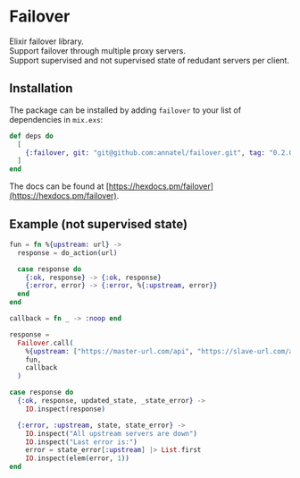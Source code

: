 # Failover

Elixir failover library.  
Support failover through multiple proxy servers.  
Support supervised and not supervised state of redudant servers per client.

## Installation

The package can be installed
by adding `failover` to your list of dependencies in `mix.exs`:

```elixir
def deps do
  [
    {:failover, git: "git@github.com:annatel/failover.git", tag: "0.2.0"}
  ]
end
```

The docs can be found at [https://hexdocs.pm/failover](https://hexdocs.pm/failover).

## Example (not supervised state)

```elixir
fun = fn %{upstream: url} ->
  response = do_action(url)

  case response do
    {:ok, response} -> {:ok, response}
    {:error, error} -> {:error, %{:upstream, error}}
  end
end

callback = fn _ -> :noop end

response =
  Failover.call(
    %{upstream: ["https://master-url.com/api", "https://slave-url.com/api"]},
    fun,
    callback
  )

case response do
  {:ok, response, updated_state, _state_error} ->
    IO.inspect(response)

  {:error, :upstream, state, state_error} ->
    IO.inspect("All upstream servers are down")
    IO.inspect("Last error is:")
    error = state_error[:upstream] |> List.first
    IO.inspect(elem(error, 1))
end
```